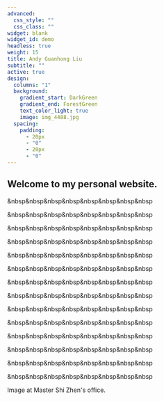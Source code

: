 ```yaml
---
advanced:
  css_style: ""
  css_class: ""
widget: blank
widget_id: demo
headless: true
weight: 15
title: Andy Guanhong Liu
subtitle: ""
active: true
design:
  columns: "1"
  background:
    gradient_start: DarkGreen
    gradient_end: ForestGreen
    text_color_light: true
    image: img_4488.jpg
  spacing:
    padding:
      - 20px
      - "0"
      - 20px
      - "0"
---
```

## Welcome to my personal website.

&nbsp&nbsp&nbsp&nbsp&nbsp&nbsp&nbsp&nbsp

&nbsp&nbsp&nbsp&nbsp&nbsp&nbsp&nbsp&nbsp

&nbsp&nbsp&nbsp&nbsp&nbsp&nbsp&nbsp&nbsp

&nbsp&nbsp&nbsp&nbsp&nbsp&nbsp&nbsp&nbsp

&nbsp&nbsp&nbsp&nbsp&nbsp&nbsp&nbsp&nbsp

&nbsp&nbsp&nbsp&nbsp&nbsp&nbsp&nbsp&nbsp

&nbsp&nbsp&nbsp&nbsp&nbsp&nbsp&nbsp&nbsp

&nbsp&nbsp&nbsp&nbsp&nbsp&nbsp&nbsp&nbsp

&nbsp&nbsp&nbsp&nbsp&nbsp&nbsp&nbsp&nbsp

&nbsp&nbsp&nbsp&nbsp&nbsp&nbsp&nbsp&nbsp

&nbsp&nbsp&nbsp&nbsp&nbsp&nbsp&nbsp&nbsp

&nbsp&nbsp&nbsp&nbsp&nbsp&nbsp&nbsp&nbsp

&nbsp&nbsp&nbsp&nbsp&nbsp&nbsp&nbsp&nbsp

&nbsp&nbsp&nbsp&nbsp&nbsp&nbsp&nbsp&nbsp

Image at Master Shi Zhen's office.